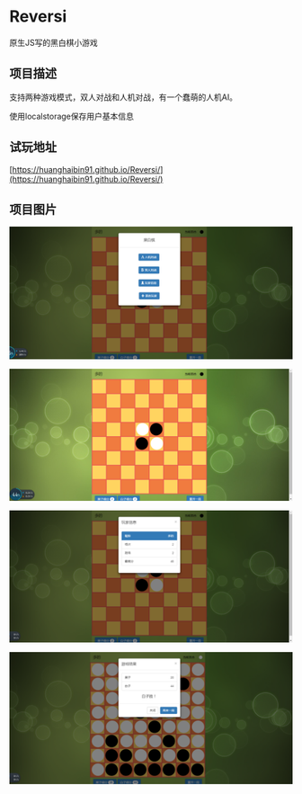 # Reversi

原生JS写的黑白棋小游戏

## 项目描述 ##

支持两种游戏模式，双人对战和人机对战，有一个蠢萌的人机AI。

使用localstorage保存用户基本信息

## 试玩地址 ##

[https://huanghaibin91.github.io/Reversi/](https://huanghaibin91.github.io/Reversi/)

## 项目图片 ##

![](./image/image.png)

![](./image/image2.png)

![](./image/image3.png)

![](./image/image4.png)
